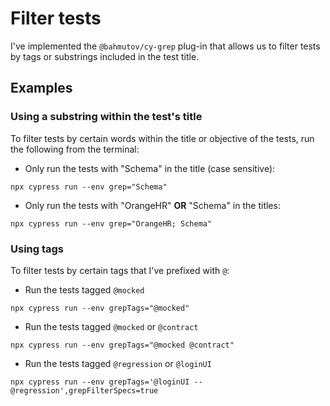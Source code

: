 # Filter tests
I've implemented the `@bahmutov/cy-grep` plug-in that allows us to filter tests by tags or substrings included in the test title.

## Examples
### Using a substring within the test's title
To filter tests by certain words within the title or objective of the tests, run the following from the terminal: 

* Only run the tests with "Schema" in the title (case sensitive):
```
npx cypress run --env grep="Schema"
```

* Only run the tests with "OrangeHR" **OR** "Schema" in the titles:
```
npx cypress run --env grep="OrangeHR; Schema"
```

### Using tags
To filter tests by certain tags that I've prefixed with `@`:

* Run the tests tagged `@mocked`
```
npx cypress run --env grepTags="@mocked"
```

* Run the tests tagged `@mocked` or `@contract`
```
npx cypress run --env grepTags="@mocked @contract"
```

* Run the tests tagged `@regression` or `@loginUI`
```
npx cypress run --env grepTags='@loginUI --@regression',grepFilterSpecs=true
```
